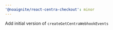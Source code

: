 ```yaml
---
'@noaignite/react-centra-checkout': minor
---
```


Add initial version of `createGetCentraWebhookEvents`

